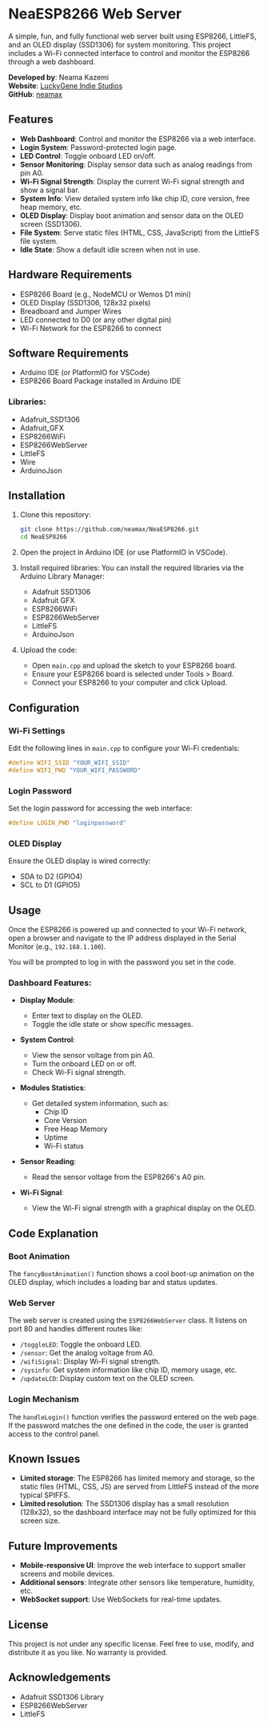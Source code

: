 # NeaESP8266 Web Server

A simple, fun, and fully functional web server built using ESP8266, LittleFS, and an OLED display (SSD1306) for system monitoring. This project includes a Wi-Fi connected interface to control and monitor the ESP8266 through a web dashboard.

**Developed by**: Neama Kazemi  
**Website**: [LuckyGene Indie Studios](http://luckygene.studios)  
**GitHub**: [neamax](https://github.com/neamax)

## Features
- **Web Dashboard**: Control and monitor the ESP8266 via a web interface.
- **Login System**: Password-protected login page.
- **LED Control**: Toggle onboard LED on/off.
- **Sensor Monitoring**: Display sensor data such as analog readings from pin A0.
- **Wi-Fi Signal Strength**: Display the current Wi-Fi signal strength and show a signal bar.
- **System Info**: View detailed system info like chip ID, core version, free heap memory, etc.
- **OLED Display**: Display boot animation and sensor data on the OLED screen (SSD1306).
- **File System**: Serve static files (HTML, CSS, JavaScript) from the LittleFS file system.
- **Idle State**: Show a default idle screen when not in use.

## Hardware Requirements
- ESP8266 Board (e.g., NodeMCU or Wemos D1 mini)
- OLED Display (SSD1306, 128x32 pixels)
- Breadboard and Jumper Wires
- LED connected to D0 (or any other digital pin)
- Wi-Fi Network for the ESP8266 to connect

## Software Requirements
- Arduino IDE (or PlatformIO for VSCode)
- ESP8266 Board Package installed in Arduino IDE

### Libraries:
- Adafruit_SSD1306
- Adafruit_GFX
- ESP8266WiFi
- ESP8266WebServer
- LittleFS
- Wire
- ArduinoJson

## Installation

1. Clone this repository:
    ```bash
    git clone https://github.com/neamax/NeaESP8266.git
    cd NeaESP8266
    ```

2. Open the project in Arduino IDE (or use PlatformIO in VSCode).

3. Install required libraries:
    You can install the required libraries via the Arduino Library Manager:
    - Adafruit SSD1306
    - Adafruit GFX
    - ESP8266WiFi
    - ESP8266WebServer
    - LittleFS
    - ArduinoJson

4. Upload the code:
    - Open `main.cpp` and upload the sketch to your ESP8266 board.
    - Ensure your ESP8266 board is selected under Tools > Board.
    - Connect your ESP8266 to your computer and click Upload.

## Configuration

### Wi-Fi Settings
Edit the following lines in `main.cpp` to configure your Wi-Fi credentials:

```cpp
#define WIFI_SSID "YOUR_WIFI_SSID"
#define WIFI_PWD "YOUR_WIFI_PASSWORD"
```

### Login Password
Set the login password for accessing the web interface:

```cpp
#define LOGIN_PWD "loginpassword"
```

### OLED Display
Ensure the OLED display is wired correctly:
- SDA to D2 (GPIO4)
- SCL to D1 (GPIO5)

## Usage

Once the ESP8266 is powered up and connected to your Wi-Fi network, open a browser and navigate to the IP address displayed in the Serial Monitor (e.g., `192.168.1.100`).

You will be prompted to log in with the password you set in the code.

### Dashboard Features:
- **Display Module**:  
  - Enter text to display on the OLED.
  - Toggle the idle state or show specific messages.
  
- **System Control**:  
  - View the sensor voltage from pin A0.
  - Turn the onboard LED on or off.
  - Check Wi-Fi signal strength.

- **Modules Statistics**:  
  - Get detailed system information, such as:
    - Chip ID
    - Core Version
    - Free Heap Memory
    - Uptime
    - Wi-Fi status

- **Sensor Reading**:  
  - Read the sensor voltage from the ESP8266's A0 pin.

- **Wi-Fi Signal**:  
  - View the Wi-Fi signal strength with a graphical display on the OLED.

## Code Explanation

### Boot Animation
The `fancyBootAnimation()` function shows a cool boot-up animation on the OLED display, which includes a loading bar and status updates.

### Web Server
The web server is created using the `ESP8266WebServer` class. It listens on port 80 and handles different routes like:
- `/toggleLED`: Toggle the onboard LED.
- `/sensor`: Get the analog voltage from A0.
- `/wifiSignal`: Display Wi-Fi signal strength.
- `/sysinfo`: Get system information like chip ID, memory usage, etc.
- `/updateLCD`: Display custom text on the OLED screen.

### Login Mechanism
The `handleLogin()` function verifies the password entered on the web page. If the password matches the one defined in the code, the user is granted access to the control panel.

## Known Issues
- **Limited storage**: The ESP8266 has limited memory and storage, so the static files (HTML, CSS, JS) are served from LittleFS instead of the more typical SPIFFS.
- **Limited resolution**: The SSD1306 display has a small resolution (128x32), so the dashboard interface may not be fully optimized for this screen size.

## Future Improvements
- **Mobile-responsive UI**: Improve the web interface to support smaller screens and mobile devices.
- **Additional sensors**: Integrate other sensors like temperature, humidity, etc.
- **WebSocket support**: Use WebSockets for real-time updates.

## License
This project is not under any specific license. Feel free to use, modify, and distribute it as you like. No warranty is provided.

## Acknowledgements
- Adafruit SSD1306 Library
- ESP8266WebServer
- LittleFS
